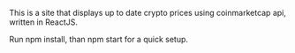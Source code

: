 This is a site that displays up to date crypto prices using coinmarketcap api, written in ReactJS. 

Run npm install, than npm start for a quick setup.